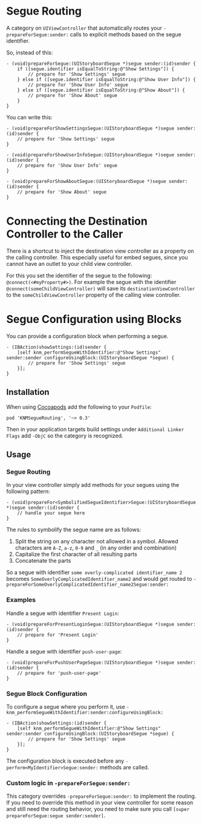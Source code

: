 # Segue Routing

A category on `UIViewController` that automatically routes your `-prepareForSegue:sender:` calls to explicit methods based on the segue identifier.

So, instead of this:

    - (void)prepareForSegue:(UIStoryboardSegue *)segue sender:(id)sender {
        if ([segue.identifier isEqualToString:@"Show Settings"]) {
            // prepare for 'Show Settings' segue
        } else if ([segue.identifier isEqualToString:@"Show User Info"]) {
            // prepare for 'Show User Info' segue
        } else if ([segue.identifier isEqualToString:@"Show About"]) {
            // prepare for 'Show About' segue
        }
    }

You can write this:

    - (void)prepareForShowSettingsSegue:(UIStoryboardSegue *)segue sender:(id)sender {
        // prepare for 'Show Settings' segue
    }
    
    - (void)prepareForShowUserInfoSegue:(UIStoryboardSegue *)segue sender:(id)sender {
        // prepare for 'Show User Info' segue
    }
    
    - (void)prepareForShowAboutSegue:(UIStoryboardSegue *)segue sender:(id)sender {
        // prepare for 'Show About' segue
    }


# Connecting the Destination Controller to the Caller

There is a shortcut to inject the destination view controller as a property on the calling controller.
This especially useful for embed segues, since you cannot have an outlet to your child view controller.

For this you set the identifier of the segue to the following: `@connect(<#myProperty#>)`. For example the
segue with the identifier `@connect(someChildViewController)` will save its `destinationViewController` to
the `someChildViewController` property of the calling view controller.


# Segue Configuration using Blocks

You can provide a configuration block when performing a segue.

    - (IBAction)showSettings:(id)sender {
        [self knm_performSegueWithIdentifier:@"Show Settings" sender:sender configureUsingBlock:(UIStoryboardSegue *segue) {
            // prepare for 'Show Settings' segue
        }];
    }


## Installation

When using [Cocoapods](http://cocoapods.org) add the following to your `Podfile`:

    pod 'KNMSegueRouting', '~> 0.3'

Then in your application targets build settings under `Additional Linker Flags` add `-ObjC` so the category is recognized.


## Usage


### Segue Routing

In your view controller simply add methods for your segues using the following pattern:

    - (void)prepareFor<SymbolifiedSegueIdentifier>Segue:(UIStoryboardSegue *)segue sender:(id)sender {
        // handle your segue here
    }

The rules to symbolify the segue name are as follows:

1. Split the string on any character not allowed in a symbol. Allowed characters are `A-Z`, `a-z`, `0-9` and `_` (in any order and combination)
2. Capitalize the first character of all resulting parts
3. Concatenate the parts

So a segue with identifier `some overly-complicated identifier_name 2` becomes `SomeOverlyComplicatedIdentifier_name2`
and would get routed to `-prepareForSomeOverlyComplicatedIdentifier_name2Segue:sender:`


### Examples

Handle a segue with identifier `Present Login`:

    - (void)prepareForPresentLoginSegue:(UIStoryboardSegue *)segue sender:(id)sender {
        // prepare for 'Present Login'
    }

Handle a segue with identifier `push-user-page`:

    - (void)prepareForPushUserPageSegue:(UIStoryboardSegue *)segue sender:(id)sender {
        // prepare for 'push-user-page'
    }


### Segue Block Configuration

To configure a segue where you perform it, use `-knm_performSegueWithIdentifier:sender:configureUsingBlock:`

    - (IBAction)showSettings:(id)sender {
        [self knm_performSegueWithIdentifier:@"Show Settings" sender:sender configureUsingBlock:(UIStoryboardSegue *segue) {
            // prepare for 'Show Settings' segue
        }];
    }

The configuration block is executed before any `-perform<MyIdentifier>Segue:sender:` methods are called.


### Custom logic in `-prepareForSegue:sender:`

This category overrides `-prepareForSegue:sender:` to implement the routing. If you need to override this method in your view controller for some reason and
still need the routing behavior, you need to make sure you call `[super prepareForSegue:segue sender:sender]`.
